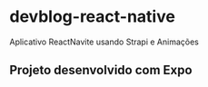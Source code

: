 # devblog-react-native
Aplicativo ReactNavite usando Strapi e Animações

## Projeto desenvolvido com Expo

